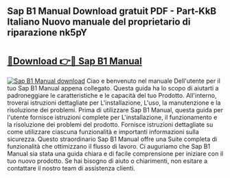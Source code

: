 ## Sap B1 Manual Download gratuit PDF - Part-KkB Italiano Nuovo manuale del proprietario di riparazione nk5pY

# <h2><a href="http://dffif1.blite.top/?on=Sap+B1+Manual">🔗Download 👉🔴 Sap B1 Manual</a></h2>

[![Sap B1 Manual download](https://i.imgur.com/lujVjoI.png)](http://dffif1.blite.top/?on=Sap+B1+Manual)
Ciao e benvenuto nel manuale Dell'utente per il tuo Sap B1 Manual appena collegato. Questa guida ha lo scopo di aiutarti a padroneggiare le caratteristiche e le capacità del tuo Prodotto. All'interno, troverai istruzioni dettagliate per L'installazione, L'uso, la manutenzione e la risoluzione dei problemi. Prima di utilizzare Sap B1 Manual, questa guida per l'utente fornisce istruzioni complete per L'installazione, il funzionamento e la risoluzione dei problemi del prodotto. Fornisce istruzioni dettagliate su come utilizzare ciascuna funzionalità e importanti informazioni sulla sicurezza. Questo straordinario Sap B1 Manual offre una Suite completa di funzionalità che ottimizzano il flusso di lavoro. Ci auguriamo che Sap B1 Manual sia stata una guida chiara e di facile comprensione per iniziare con il tuo nuovo prodotto. Se hai bisogno di aiuto o chiarimenti, non esitare a contattare il nostro team di assistenza clienti.
